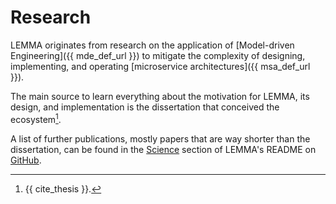# Research

LEMMA originates from research on the application of
[Model-driven Engineering]({{ mde_def_url }}) to mitigate the complexity of
designing, implementing, and operating
[microservice architectures]({{ msa_def_url }}).

The main source to learn everything about the motivation for LEMMA, its design,
and implementation is the dissertation that conceived the ecosystem[^1].

A list of further publications, mostly papers that are way shorter than the
dissertation, can be found in the
[Science](https://github.com/SeelabFhdo/lemma/#science) section of LEMMA's
README on [GitHub](https://github.com/SeelabFhdo/lemma).

[^1]: {{ cite_thesis }}.